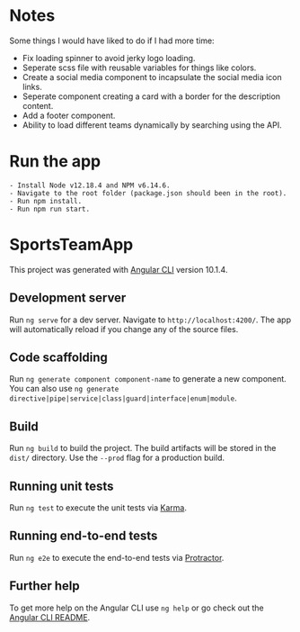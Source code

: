 # Notes

Some things I would have liked to do if I had more time:
 - Fix loading spinner to avoid jerky logo loading. 
 - Seperate scss file with reusable variables for things like colors.
 - Create a social media component to incapsulate the social media icon links.
 - Seperate component creating a card with a border for the description content.
 - Add a footer component. 
 - Ability to load different teams dynamically by searching using the API. 

 # Run the app
    - Install Node v12.18.4 and NPM v6.14.6.
    - Navigate to the root folder (package.json should been in the root).
    - Run npm install.
    - Run npm run start. 

# SportsTeamApp

This project was generated with [Angular CLI](https://github.com/angular/angular-cli) version 10.1.4.

## Development server

Run `ng serve` for a dev server. Navigate to `http://localhost:4200/`. The app will automatically reload if you change any of the source files.

## Code scaffolding

Run `ng generate component component-name` to generate a new component. You can also use `ng generate directive|pipe|service|class|guard|interface|enum|module`.

## Build

Run `ng build` to build the project. The build artifacts will be stored in the `dist/` directory. Use the `--prod` flag for a production build.

## Running unit tests

Run `ng test` to execute the unit tests via [Karma](https://karma-runner.github.io).

## Running end-to-end tests

Run `ng e2e` to execute the end-to-end tests via [Protractor](http://www.protractortest.org/).

## Further help

To get more help on the Angular CLI use `ng help` or go check out the [Angular CLI README](https://github.com/angular/angular-cli/blob/master/README.md).
